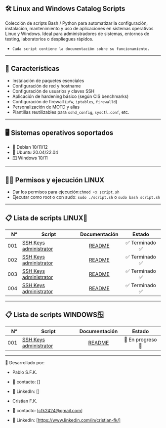 ## 🛠️ Linux and Windows Catalog Scripts

Colección de scripts Bash / Python para automatizar la configuración, instalaciòn, mantenimiento y uso de aplicaciones en sistemas operativos Linux y Windows. 
Ideal para administradores de sistemas, entornos de testing, laboratorios o despliegues rápidos.
- `Cada script contiene la documentaciòn sobre su funcionamiento.`

---

## 📌 Características

- Instalación de paquetes esenciales
- Configuración de red y hostname
- Configuración de usuarios y claves SSH
- Aplicación de hardening básico (según CIS benchmarks)
- Configuración de firewall (`ufw`, `iptables`, `firewalld`)
- Personalización de MOTD y alias
- Plantillas reutilizables para `sshd_config`, `sysctl.conf`, etc.

---

## 🖥️ Sistemas operativos soportados

- 🐧 Debian 10/11/12
- 🐧 Ubuntu 20.04/22.04
- 🪟 Windows 10/11

---

## 🤚🏽 Permisos y ejecución LINUX

- Dar los permisos para ejecución:`chmod +x script.sh`
- Ejecutar como root o con sudo: `sudo ./script.sh` o `sudo bash script.sh`

---

## 📋 Lista de scripts LINUX🐧

| N° | Script | Documentación | Estado |
|---:|---------------|:-------------:|:----:|
| 001|[SSH Keys administrator](Linnux/000-user-check.sh) | [README](Linnux/Docs/000-user-check.md) | ✅ Terminado ✅ |
| 002|[SSH Keys administrator](Linnux/001-apt-upgrade.sh) | [README](Linnux/Docs/001-apt-upgrade.md) | ✅ Terminado ✅ |
| 003|[SSH Keys administrator](Linnux/002-mod-kernel.sh) | [README](Linnux/Docs/002-mod-kernel.md) | ✅ Terminado ✅ |
| 004|[SSH Keys administrator](Linnux/003-filesystem-disable.sh) | [README](Linnux/Docs/003-filesystem-disable.md) | ✅ Terminado ✅ |

---

## 📋 Lista de scripts WINDOWS🪟

| N° | Script | Documentación | Estado |
|---:|---------------|:-------------:|:----:|
| 001| [SSH Keys administrator](Windows/ssh_keys.py) | [README](Windows/Docs/ssh_keys.md) | 🚧 En progreso 🚧 |



---


🙋 Desarrollado por:

- Pablo S.F.K.
- 📧 contacto: []
- 🔗 LinkedIn: []

- Cristian F.K.
- 📧 contacto: [cfk2424@gmail.com]
- 🔗 LinkedIn: [https://www.linkedin.com/in/cristian-fk/] 
